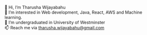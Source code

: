 👋 Hi, I’m Tharusha Wijayabahu\
👀 I’m interested in Web development, Java, React, AWS and Machine learning. \
🌱 I’m undergraduated in University of Westminster\
📫 Reach me via tharusha.wijayabahu@gmail.com
